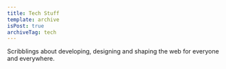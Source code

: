 ```yaml
---
title: Tech Stuff
template: archive
isPost: true
archiveTag: tech
---
```


Scribblings about developing, designing and shaping the web for everyone and everywhere.
